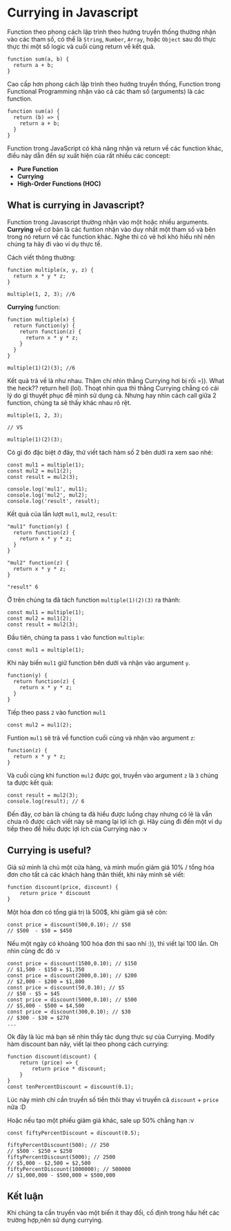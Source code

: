 # Currying in Javascript

Function theo phong cách lập trình theo hướng truyền thống thường nhận vào các tham số, có thể là `String`, `Number`, `Array`, hoặc `Object` sau đó thực thực thi một số logic và cuối cùng return về kết quả.

```
function sum(a, b) {
  return a + b;
}
```
Cao cấp hơn phong cách lập trình theo hướng truyền thống, Function trong Functional Programming nhận vào cả các tham số (arguments) là các function.
```
function sum(a) {
  return (b) => {
    return a + b;
  }
}
```
Function trong JavaScript có khả năng nhận và return về các function khác, điều này dẫn đến sự xuất hiện của rất nhiều các concept:

+ **Pure Function**
+ **Currying**
+ **High-Order Functions (HOC)**

## What is currying in Javascript?
Function trong Javascript thường nhận vào một hoặc nhiều arguments. **Currying** về cơ bản là các funtion nhận vào duy nhất một tham số và bên trong nó return về các function khác. Nghe thì có vẻ hơi khó hiểu nhỉ nên chúng ta hãy đi vào ví dụ thực tế.

Cách viết thông thường:
```
function multiple(x, y, z) {
  return x * y * z;
}

multiple(1, 2, 3); //6
```

**Currying** function:
```
function multiple(x) {
  return function(y) {
    return function(z) {
      return x * y * z;
    }
  }
}

multiple(1)(2)(3); //6
```

Kết quả trả về là như nhau. Thậm chí nhìn thằng Currying hơi bị rối =)). What the heck?? return hell (lol). Thoạt nhìn qua thì thằng Currying chẳng có cái lý do gì thuyết phục để mình sử dụng cả. Nhưng hay nhìn cách call giữa 2 function, chúng ta sẽ thấy khác nhau rõ rệt.

```
multiple(1, 2, 3);

// VS

multiple(1)(2)(3);
```
Có gì đó đặc biệt ở đây, thử viết tách hàm số 2 bên dưới ra xem sao nhé:

```
const mul1 = multiple(1);
const mul2 = mul1(2);
const result = mul2(3);

console.log('mul1', mul1);
console.log('mul2', mul2);
console.log('result', result);
```

Kết quả của lần lượt `mul1`, `mul2`, `result`:

```
"mul1" function(y) {
  return function(z) {
    return x * y * z;
  }
}

"mul2" function(z) {
  return x * y * z;
}

"result" 6
```
Ở trên chúng ta đã tách function `multiple(1)(2)(3)` ra thành:
```
const mul1 = multiple(1);
const mul2 = mul1(2);
const result = mul2(3);
```
Đầu tiên, chúng ta pass `1` vào function `multiple`:
```
const mul1 = multiple(1);
```

Khi này biến `mul1` giữ function bên dưới và nhận vào argument `y`.
```
function(y) {
  return function(z) {
    return x * y * z;
  }
}
```

Tiếp theo pass `2` vào function `mul1`
```
const mul2 = mul1(2);
```
Funtion `mul1` sẽ trả về function cuối cùng và nhận vào argument `z`:

```
function(z) {
  return x * y * z;
}
```

Và cuối cùng khi function `mul2` được gọi, truyền vào argument `z` là `3` chúng ta được kết quả:

```
const result = mul2(3);
console.log(result); // 6
```
Đến đây, cơ bản là chúng ta đã hiểu được luồng chạy nhưng có lẽ là vẫn chưa rõ được cách viết này sẽ mang lại lợi ích gì. Hãy cùng đi đến một ví dụ tiếp theo để hiểu được lợi ích của Currying nào :v 

## Currying is useful?

Giả sử mình là chủ một cửa hàng, và mình muốn giảm giá 10% / tổng hóa đơn cho tất cả các khách hàng thân thiết, khi này mình sẽ viết:

```
function discount(price, discount) {
    return price * discount
}
```

Một hóa đơn có tổng giá trị là 500$, khi giảm giá sẽ còn:

```
const price = discount(500,0.10); // $50 
// $500  - $50 = $450
```

Nếu một ngày có khoảng 100 hóa đơn thì sao nhỉ :)), thì viết lại 100 lần. Oh nhìn cũng đc đó :v
```
const price = discount(1500,0.10); // $150
// $1,500 - $150 = $1,350
const price = discount(2000,0.10); // $200
// $2,000 - $200 = $1,800
const price = discount(50,0.10); // $5
// $50 - $5 = $45
const price = discount(5000,0.10); // $500
// $5,000 - $500 = $4,500
const price = discount(300,0.10); // $30
// $300 - $30 = $270
...

```

Ok đây là lúc mà bạn sẽ nhìn thấy tác dụng thực sự của Currying. Modify hàm discount ban nãy, viết lại theo phong cách currying:

```
function discount(discount) {
    return (price) => {
        return price * discount;
    }
}
const tenPercentDiscount = discount(0.1);
```

Lúc này mình chỉ cần truyền số tiền thôi thay vì truyền cả `discount` + `price` nữa :D

Hoặc nếu tạo một phiếu giảm giá khác, sale up 50% chẳng hạn :v 
```
const fiftyPercentDiscount = discount(0.5);
```

```
fiftyPercentDiscount(500); // 250
// $500 - $250 = $250
fiftyPercentDiscount(5000); // 2500
// $5,000 - $2,500 = $2,500
fiftyPercentDiscount(1000000); // 500000
// $1,000,000 - $500,000 = $500,000
```

## Kết luận
Khi chúng ta cần truyền vào một biến ít thay đổi, cố định trong hầu hết các trường hợp,nên sử dụng currying.





















